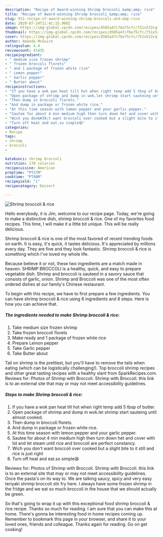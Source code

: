 ```yaml
---
description: "Recipe of Award-winning Shrimp broccoli &amp;amp; rice"
title: "Recipe of Award-winning Shrimp broccoli &amp;amp; rice"
slug: 911-recipe-of-award-winning-shrimp-broccoli-and-amp-rice
date: 2020-07-24T11:41:15.906Z
image: https://img-global.cpcdn.com/recipes/d585a47cfbe75cfc/751x532cq70/shrimp-broccoli-rice-recipe-main-photo.jpg
thumbnail: https://img-global.cpcdn.com/recipes/d585a47cfbe75cfc/751x532cq70/shrimp-broccoli-rice-recipe-main-photo.jpg
cover: https://img-global.cpcdn.com/recipes/d585a47cfbe75cfc/751x532cq70/shrimp-broccoli-rice-recipe-main-photo.jpg
author: Amanda McGuire
ratingvalue: 4.4
reviewcount: 41435
recipeingredient:
- " medium size frozen shrimp"
- " frozen broccoli florets"
- " and 1 package of frozen white rice"
- " Lemon pepper"
- " Garlic pepper"
- " Butter about"
recipeinstructions:
- "If you have a wok pan heat till hot when right temp add 5 tbsp of butter."
- "Open package of shrimp and dump in wok.let shrimp start sauteing until almost cooked."
- "Then dump in broccoli florets."
- "And dump in package or frozen white rice."
- "At this time season with lemon pepper and your garlic pepper."
- "Sautee for about 4 min medium high then turn down het and cover with lid and let steam until rice and broccoli are perfect constancy."
- "Wich you don&#39;t want broccoli over cooked but a slight bite to it still and rice is just right"
- "Turn off heat and eat.so simple😆"
categories:
- Recipe
tags:
- shrimp
- broccoli
- 

katakunci: shrimp broccoli  
nutrition: 170 calories
recipecuisine: American
preptime: "PT27M"
cooktime: "PT40M"
recipeyield: "1"
recipecategory: Dessert

---
```



![Shrimp broccoli &amp; rice](https://img-global.cpcdn.com/recipes/d585a47cfbe75cfc/751x532cq70/shrimp-broccoli-rice-recipe-main-photo.jpg)

Hello everybody, it is Jim, welcome to our recipe page. Today, we're going to make a distinctive dish, shrimp broccoli &amp; rice. One of my favorites food recipes. This time, I will make it a little bit unique. This will be really delicious.

Shrimp broccoli &amp; rice is one of the most favored of recent trending foods on earth. It is easy, it's quick, it tastes delicious. It's appreciated by millions every day. They are fine and they look fantastic. Shrimp broccoli &amp; rice is something which I've loved my whole life.

Because believe it or not, these two ingredients are a match made in heaven. SHRIMP BROCCOLI is a healthy, quick, and easy to prepare vegetable dish. Shrimp and broccoli is sauteed in a savory sauce that consists of garlic, onion. Shrimp and Broccoli was one of the most often ordered dishes at our family&#39;s Chinese restaurant.


To begin with this recipe, we have to first prepare a few ingredients. You can have shrimp broccoli &amp; rice using 6 ingredients and 8 steps. Here is how you can achieve that.

<!--inarticleads1-->

##### The ingredients needed to make Shrimp broccoli &amp; rice:

1. Take  medium size frozen shrimp
1. Take  frozen broccoli florets
1. Make ready  and 1 package of frozen white rice
1. Prepare  Lemon pepper
1. Take  Garlic pepper
1. Take  Butter about


Tail on shrimp is the prettiest, but you&#39;ll have to remove the tails when eating (which can be logistically challenging!). Top broccoli shrimp recipes and other great tasting recipes with a healthy slant from SparkRecipes.com. Reviews for: Photos of Shrimp with Broccoli. Shrimp with Broccoli. this link is to an external site that may or may not meet accessibility guidelines. 

<!--inarticleads2-->

##### Steps to make Shrimp broccoli &amp; rice:

1. If you have a wok pan heat till hot when right temp add 5 tbsp of butter.
1. Open package of shrimp and dump in wok.let shrimp start sauteing until almost cooked.
1. Then dump in broccoli florets.
1. And dump in package or frozen white rice.
1. At this time season with lemon pepper and your garlic pepper.
1. Sautee for about 4 min medium high then turn down het and cover with lid and let steam until rice and broccoli are perfect constancy.
1. Wich you don&#39;t want broccoli over cooked but a slight bite to it still and rice is just right
1. Turn off heat and eat.so simple😆


Reviews for: Photos of Shrimp with Broccoli. Shrimp with Broccoli. this link is to an external site that may or may not meet accessibility guidelines. Once the pasta&#39;s on its way to. We are talking saucy, spicy and very easy teriyaki shrimp broccoli stir fry here. I always have some frozen shrimp in the fridge and we eat so much broccoli in the house that we should actually be green. 

So that's going to wrap it up with this exceptional food shrimp broccoli &amp; rice recipe. Thanks so much for reading. I am sure that you can make this at home. There's gonna be interesting food in home recipes coming up. Remember to bookmark this page in your browser, and share it to your loved ones, friends and colleague. Thanks again for reading. Go on get cooking!
